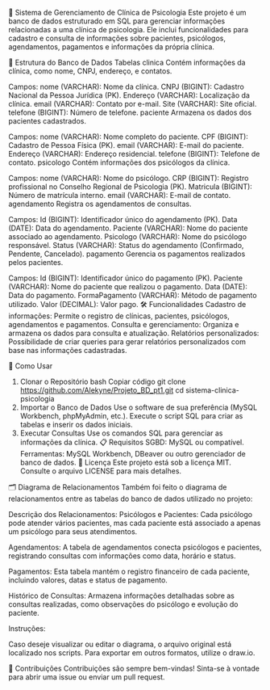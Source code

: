 📘 Sistema de Gerenciamento de Clínica de Psicologia
Este projeto é um banco de dados estruturado em SQL para gerenciar informações relacionadas a uma clínica de psicologia. Ele inclui funcionalidades para cadastro e consulta de informações sobre pacientes, psicólogos, agendamentos, pagamentos e informações da própria clínica.

📂 Estrutura do Banco de Dados
Tabelas
clinica
Contém informações da clínica, como nome, CNPJ, endereço, e contatos.

Campos:
nome (VARCHAR): Nome da clínica.
CNPJ (BIGINT): Cadastro Nacional da Pessoa Jurídica (PK).
Endereço (VARCHAR): Localização da clínica.
email (VARCHAR): Contato por e-mail.
Site (VARCHAR): Site oficial.
telefone (BIGINT): Número de telefone.
paciente
Armazena os dados dos pacientes cadastrados.

Campos:
nome (VARCHAR): Nome completo do paciente.
CPF (BIGINT): Cadastro de Pessoa Física (PK).
email (VARCHAR): E-mail do paciente.
Endereço (VARCHAR): Endereço residencial.
telefone (BIGINT): Telefone de contato.
psicologo
Contém informações dos psicólogos da clínica.

Campos:
nome (VARCHAR): Nome do psicólogo.
CRP (BIGINT): Registro profissional no Conselho Regional de Psicologia (PK).
Matricula (BIGINT): Número de matrícula interno.
email (VARCHAR): E-mail de contato.
agendamento
Registra os agendamentos de consultas.

Campos:
Id (BIGINT): Identificador único do agendamento (PK).
Data (DATE): Data do agendamento.
Paciente (VARCHAR): Nome do paciente associado ao agendamento.
Psicologo (VARCHAR): Nome do psicólogo responsável.
Status (VARCHAR): Status do agendamento (Confirmado, Pendente, Cancelado).
pagamento
Gerencia os pagamentos realizados pelos pacientes.

Campos:
Id (BIGINT): Identificador único do pagamento (PK).
Paciente (VARCHAR): Nome do paciente que realizou o pagamento.
Data (DATE): Data do pagamento.
FormaPagamento (VARCHAR): Método de pagamento utilizado.
Valor (DECIMAL): Valor pago.
🛠️ Funcionalidades
Cadastro de informações: Permite o registro de clínicas, pacientes, psicólogos, agendamentos e pagamentos.
Consulta e gerenciamento: Organiza e armazena os dados para consulta e atualização.
Relatórios personalizados: Possibilidade de criar queries para gerar relatórios personalizados com base nas informações cadastradas.

🚀 Como Usar
1. Clonar o Repositório
bash
Copiar código
git clone https://github.com/Alekyne/Projeto_BD_pt1.git
cd sistema-clinica-psicologia
2. Importar o Banco de Dados
Use o software de sua preferência (MySQL Workbench, phpMyAdmin, etc.).
Execute o script SQL para criar as tabelas e inserir os dados iniciais.
3. Executar Consultas
Use os comandos SQL para gerenciar as informações da clínica.
📋 Requisitos
SGBD: MySQL ou compatível.
Ferramentas: MySQL Workbench, DBeaver ou outro gerenciador de banco de dados.
📄 Licença
Este projeto está sob a licença MIT. Consulte o arquivo LICENSE para mais detalhes.

🗂️ Diagrama de Relacionamentos
Também foi feito o diagrama de relacionamentos entre as tabelas do banco de dados utilizado no projeto:


Descrição dos Relacionamentos:
Psicólogos e Pacientes:
Cada psicólogo pode atender vários pacientes, mas cada paciente está associado a apenas um psicólogo para seus atendimentos.

Agendamentos:
A tabela de agendamentos conecta psicólogos e pacientes, registrando consultas com informações como data, horário e status.

Pagamentos:
Esta tabela mantém o registro financeiro de cada paciente, incluindo valores, datas e status de pagamento.

Histórico de Consultas:
Armazena informações detalhadas sobre as consultas realizadas, como observações do psicólogo e evolução do paciente.

Instruções:

Caso deseje visualizar ou editar o diagrama, o arquivo original está localizado nos scripts.
Para exportar em outros formatos, utilize o draw.io.


🤝 Contribuições
Contribuições são sempre bem-vindas! Sinta-se à vontade para abrir uma issue ou enviar um pull request.
